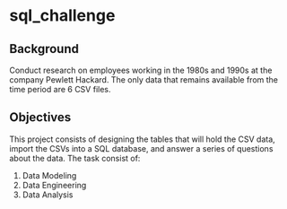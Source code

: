 # sql_challenge

## Background
Conduct research on employees working in the 1980s and 1990s at the company Pewlett Hackard. The only data that remains available from the time period are 6 CSV files.

## Objectives
This project consists of designing the tables that will hold the CSV data, import the CSVs into a SQL database, and answer a series of questions about the data. The task consist of:
1. Data Modeling
2. Data Engineering
3. Data Analysis
